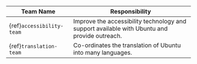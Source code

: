 | Team Name | Responsibility |
|-----------|----------------|
| {ref}`accessibility-team` | Improve the accessibility technology and support available with Ubuntu and provide outreach. |
| {ref}`translation-team` | Co-ordinates the translation of Ubuntu into many languages. |
